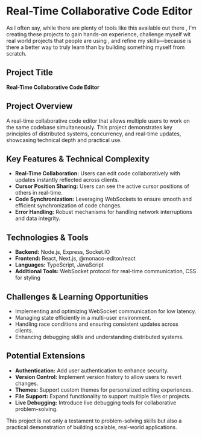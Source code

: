 # Real-Time Collaborative Code Editor

As I often say, while there are plenty of tools like this available out there , I’m creating these projects to gain hands-on experience, challenge myself wit real world projects that people are using , and refine my skills—because is there  a better way to truly learn than by building something myself from scratch.

## Project Title
**Real-Time Collaborative Code Editor**

## Project Overview
A real-time collaborative code editor that allows multiple users to work on the same codebase simultaneously. This project demonstrates key principles of distributed systems, concurrency, and real-time updates, showcasing technical depth and practical use.

## Key Features & Technical Complexity
- **Real-Time Collaboration:** Users can edit code collaboratively with updates instantly reflected across clients.
- **Cursor Position Sharing:** Users can see the active cursor positions of others in real-time.
- **Code Synchronization:** Leveraging WebSockets to ensure smooth and efficient synchronization of code changes.
- **Error Handling:** Robust mechanisms for handling network interruptions and data integrity.

## Technologies & Tools
- **Backend:** Node.js, Express, Socket.IO
- **Frontend:** React, Next.js, @monaco-editor/react
- **Languages:** TypeScript, JavaScript
- **Additional Tools:** WebSocket protocol for real-time communication, CSS for styling

## Challenges & Learning Opportunities
- Implementing and optimizing WebSocket communication for low latency.
- Managing state efficiently in a multi-user environment.
- Handling race conditions and ensuring consistent updates across clients.
- Enhancing debugging skills and understanding distributed systems.

## Potential Extensions
- **Authentication:** Add user authentication to enhance security.
- **Version Control:** Implement version history to allow users to revert changes.
- **Themes:** Support custom themes for personalized editing experiences.
- **File Support:** Expand functionality to support multiple files or projects.
- **Live Debugging:** Introduce live debugging tools for collaborative problem-solving.

This project is not only a testament to problem-solving skills but also a practical demonstration of building scalable, real-world applications.
